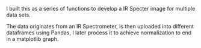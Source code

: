 I built this as a series of functions to develop a IR Specter image for multiple data sets. 

The data originates from an IR Spectrometer, is then uploaded into different dataframes using Pandas, I later process it to achieve normalization to end in a matplotlib graph. 
